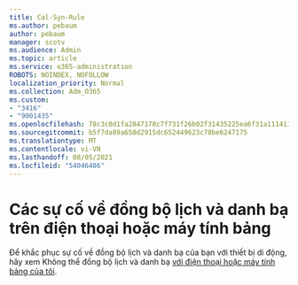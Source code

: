 ```yaml
---
title: Cal-Syn-Rule
ms.author: pebaum
author: pebaum
manager: scotv
ms.audience: Admin
ms.topic: article
ms.service: o365-administration
ROBOTS: NOINDEX, NOFOLLOW
localization_priority: Normal
ms.collection: Adm_O365
ms.custom:
- "3416"
- "9001435"
ms.openlocfilehash: 78c3c0d1fa2847178c7f731f26b02f31435225ea6f31a11141197294a283fd0b
ms.sourcegitcommit: b5f7da89a650d2915dc652449623c78be6247175
ms.translationtype: MT
ms.contentlocale: vi-VN
ms.lasthandoff: 08/05/2021
ms.locfileid: "54046486"
---
```

# <a name="problems-syncing-calendar-and-contacts-on-phone-or-tablet"></a>Các sự cố về đồng bộ lịch và danh bạ trên điện thoại hoặc máy tính bảng

Để khắc phục sự cố về đồng bộ lịch và danh bạ của bạn với thiết bị di động, hãy xem Không thể đồng bộ lịch và danh bạ [với điện thoại hoặc máy tính bảng của tôi](https://support.office.com/article/can-t-sync-calendar-and-contacts-with-my-phone-or-tablet-8479d764-b9f5-4fff-ba88-edd7c265df9f).